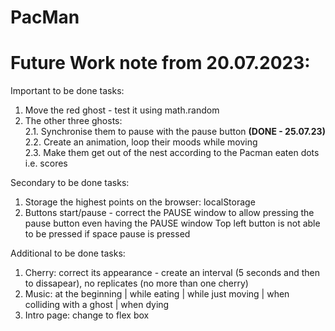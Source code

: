 # PacMan

<h1>Future Work note from 20.07.2023: </h1>

Important to be done tasks:
1. Move the red ghost - test it using math.random
2. The other three ghosts:<br />
   2.1. Synchronise them to pause with the pause button **(DONE - 25.07.23)**<br />
   2.2. Create an animation, loop their moods while moving<br />
   2.3. Make them get out of the nest according to the Pacman eaten dots i.e. scores<br />


Secondary to be done tasks:
1. Storage the highest points on the browser: localStorage
2. Buttons start/pause - correct the PAUSE window to allow pressing the pause button even having the PAUSE window  Top left button is not able to be pressed if space pause is pressed

Additional to be done tasks:
1. Cherry: correct its appearance  - create an interval (5 seconds and then to dissapear), no replicates (no more than one cherry)
2. Music: at the beginning | while eating | while just moving | when colliding with a ghost | when dying 
1. Intro page: change to flex box 

